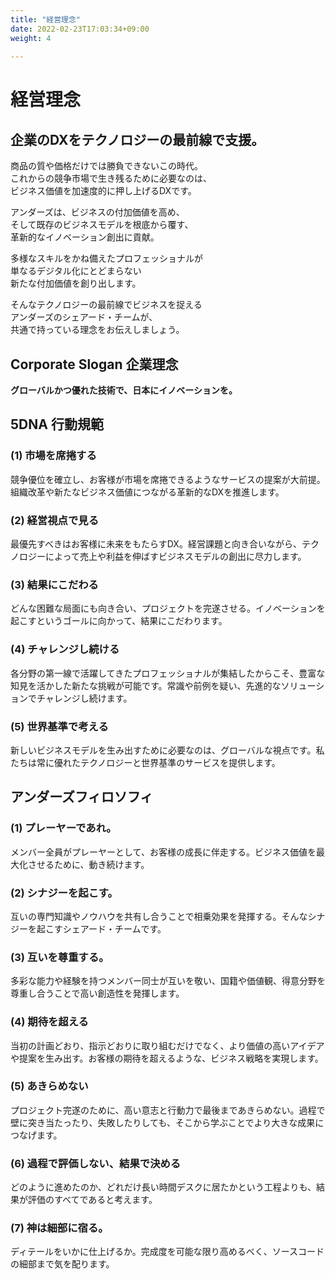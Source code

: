```yaml
---
title: "経営理念"
date: 2022-02-23T17:03:34+09:00
weight: 4
 
---
```

# 経営理念
## 企業のDXをテクノロジーの最前線で支援。
商品の質や価格だけでは勝負できないこの時代。  
これからの競争市場で生き残るために必要なのは、  
ビジネス価値を加速度的に押し上げるDXです。

アンダーズは、ビジネスの付加価値を高め、  
そして既存のビジネスモデルを根底から覆す、  
革新的なイノベーション創出に貢献。  

多様なスキルをかね備えたプロフェッショナルが  
単なるデジタル化にとどまらない  
新たな付加価値を創り出します。  

そんなテクノロジーの最前線でビジネスを捉える  
アンダーズのシェアード・チームが、  
共通で持っている理念をお伝えしましょう。

## Corporate Slogan 企業理念
**グローバルかつ優れた技術で、日本にイノベーションを。**


## 5DNA 行動規範
### (1)	市場を席捲する
競争優位を確立し、お客様が市場を席捲できるようなサービスの提案が大前提。組織改革や新たなビジネス価値につながる革新的なDXを推進します。

### (2)	経営視点で見る
最優先すべきはお客様に未来をもたらすDX。経営課題と向き合いながら、テクノロジーによって売上や利益を伸ばすビジネスモデルの創出に尽力します。

### (3)	結果にこだわる
どんな困難な局面にも向き合い、プロジェクトを完遂させる。イノベーションを起こすというゴールに向かって、結果にこだわります。

### (4)	チャレンジし続ける
各分野の第一線で活躍してきたプロフェッショナルが集結したからこそ、豊富な知見を活かした新たな挑戦が可能です。常識や前例を疑い、先進的なソリューションでチャレンジし続けます。

### (5)	世界基準で考える
新しいビジネスモデルを生み出すために必要なのは、グローバルな視点です。私たちは常に優れたテクノロジーと世界基準のサービスを提供します。

## アンダーズフィロソフィ
### (1)	プレーヤーであれ。
メンバー全員がプレーヤーとして、お客様の成長に伴走する。ビジネス価値を最大化させるために、動き続けます。

### (2)	シナジーを起こす。
互いの専門知識やノウハウを共有し合うことで相乗効果を発揮する。そんなシナジーを起こすシェアード・チームです。

### (3)	互いを尊重する。
多彩な能力や経験を持つメンバー同士が互いを敬い、国籍や価値観、得意分野を尊重し合うことで高い創造性を発揮します。

### (4)	期待を超える
当初の計画どおり、指示どおりに取り組むだけでなく、より価値の高いアイデアや提案を生み出す。お客様の期待を超えるような、ビジネス戦略を実現します。

### (5)	あきらめない
プロジェクト完遂のために、高い意志と行動力で最後まであきらめない。過程で壁に突き当たったり、失敗したりしても、そこから学ぶことでより大きな成果につなげます。

### (6)	過程で評価しない、結果で決める
どのように進めたのか、どれだけ長い時間デスクに居たかという工程よりも、結果が評価のすべてであると考えます。

### (7)	神は細部に宿る。
ディテールをいかに仕上げるか。完成度を可能な限り高めるべく、ソースコードの細部まで気を配ります。
